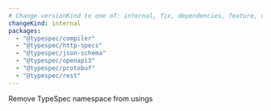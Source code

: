 ```yaml
---
# Change versionKind to one of: internal, fix, dependencies, feature, deprecation, breaking
changeKind: internal
packages:
  - "@typespec/compiler"
  - "@typespec/http-specs"
  - "@typespec/json-schema"
  - "@typespec/openapi3"
  - "@typespec/protobuf"
  - "@typespec/rest"
---
```


Remove TypeSpec namespace from usings
